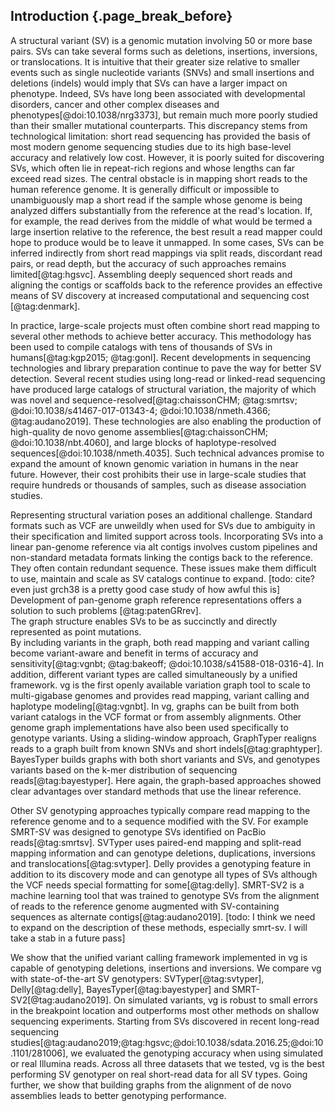 ## Introduction {.page_break_before}

A structural variant (SV) is a genomic mutation involving 50 or more base pairs.
SVs can take several forms such as deletions, insertions, inversions, or translocations.
It is intuitive that their greater size relative to smaller events such as single nucleotide variants (SNVs) and small insertions and deletions (indels) would imply that SVs can have a larger impact on phenotype.
Indeed, SVs have long been associated with developmental disorders, cancer and other complex diseases and phenotypes[@doi:10.1038/nrg3373], but remain much more poorly studied than their smaller mutational counterparts.
This discrepancy stems from technological limitation: short read sequencing has provided the basis of most modern genome sequencing studies due to its high base-level accuracy and relatively low cost. However, it is poorly suited for discovering SVs, which often lie in repeat-rich regions and whose lengths can far exceed read sizes.
The central obstacle is in mapping short reads to the human reference genome.
It is generally difficult or impossible to unambiguously map a short read if the sample whose genome is being analyzed differs substantially from the reference at the read's location.
If, for example, the read derives from the middle of what would be termed a large insertion relative to the reference, the best result a read mapper could hope to produce would be to leave it unmapped.
In some cases, SVs can be inferred indirectly from short read mappings via split reads, discordant read pairs, or read depth, but the accuracy of such approaches remains limited[@tag:hgsvc].
Assembling deeply sequenced short reads and aligning the contigs or scaffolds back to the reference provides an effective means of SV discovery at increased computational and sequencing cost [@tag:denmark]. 

In practice, large-scale projects must often combine short read mapping to several other methods to achieve better accuracy.
This methodology has been used to compile catalogs with tens of thousands of SVs in humans[@tag:kgp2015; @tag:gonl].
Recent developments in sequencing technologies and library preparation continue to pave the way for better SV detection.
Several recent studies using long-read or linked-read sequencing have produced large catalogs of structural variation, the majority of which was novel and sequence-resolved[@tag:chaissonCHM; @tag:smrtsv; @doi:10.1038/s41467-017-01343-4; @doi:10.1038/nmeth.4366; @tag:audano2019].
These technologies are also enabling the production of high-quality de novo genome assemblies[@tag:chaissonCHM; @doi:10.1038/nbt.4060], and large blocks of haplotype-resolved sequences[@doi:10.1038/nmeth.4035].
Such technical advances promise to expand the amount of known genomic variation in humans in the near future.
However, their cost prohibits their use in large-scale studies that require hundreds or thousands of samples, such as disease association studies.

Representing structural variation poses an additional challenge.
Standard formats such as VCF are unweildly when used for SVs due to ambiguity in their specification and limited support across tools.
Incorporating SVs into a linear pan-genome reference via alt contigs involves custom pipelines and non-standard metadata formats linking the contigs back to the reference.
They often contain redundant sequence.
These issues make them difficult to use, maintain and scale as SV catalogs continue to expand.
[todo: cite? even just grch38 is a pretty good case study of how awful this is]
Development of pan-genome graph reference representations offers a solution to such problems [@tag:patenGRrev].  
The graph structure enables SVs to be as succinctly and directly represented as point mutations.  
By including variants in the graph, both read mapping and variant calling become variant-aware and benefit in terms of accuracy and sensitivity[@tag:vgnbt; @tag:bakeoff; @doi:10.1038/s41588-018-0316-4].
In addition, different variant types are called simultaneously by a unified framework.
vg is the first openly available variation graph tool to scale to multi-gigabase genomes and provides read mapping, variant calling and haplotype modeling[@tag:vgnbt].
In vg, graphs can be built from both variant catalogs in the VCF format or from assembly alignments.
Other genome graph implementations have also been used specifically to genotype variants.
Using a sliding-window approach, GraphTyper realigns reads to a graph built from known SNVs and short indels[@tag:graphtyper].
BayesTyper builds graphs with both short variants and SVs, and genotypes variants based on the k-mer distribution of sequencing reads[@tag:bayestyper].
Here again, the graph-based approaches showed clear advantages over standard methods that use the linear reference.

Other SV genotyping approaches typically compare read mapping to the reference genome and to a sequence modified with the SV. 
For example SMRT-SV was designed to genotype SVs identified on PacBio reads[@tag:smrtsv].
SVTyper uses paired-end mapping and split-read mapping information and can genotype deletions, duplications, inversions and translocations[@tag:svtyper].
Delly provides a genotyping feature in addition to its discovery mode and can genotype all types of SVs although the VCF needs special formatting for some[@tag:delly].
SMRT-SV2 is a machine learning tool that was trained to genotype SVs from the alignment of reads to the reference genome augmented with SV-containing sequences as alternate contigs[@tag:audano2019].
[todo: I think we need to expand on the description of these methods, especially smrt-sv.  I will take a stab in a future pass]

We show that the unified variant calling framework implemented in vg is capable of genotyping deletions, insertions and inversions.
We compare vg with state-of-the-art SV genotypers: SVTyper[@tag:svtyper], Delly[@tag:delly], BayesTyper[@tag:bayestyper] and SMRT-SV2[@tag:audano2019].
On simulated variants, vg is robust to small errors in the breakpoint location and outperforms most other methods on shallow sequencing experiments.
Starting from SVs discovered in recent long-read sequencing studies[@tag:audano2019;@tag:hgsvc;@doi:10.1038/sdata.2016.25;@doi:10.1101/281006], we evaluated the genotyping accuracy when using simulated or real Illumina reads.
Across all three datasets that we tested, vg is the best performing SV genotyper on real short-read data for all SV types.
Going further, we show that building graphs from the alignment of de novo assemblies leads to better genotyping performance.

